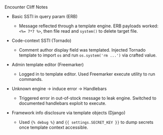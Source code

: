 Encounter Cliff Notes

- Basic SSTI in query param (ERB)
  - Message reflected through a template engine. ERB payloads worked: `<%= 7*7 %>`, then file read and `system()` to delete target file.

- Code-context SSTI (Tornado)
  - Comment author display field was templated. Injected Tornado template to import `os` and run `os.system('rm ...')` via crafted value.

- Admin template editor (Freemarker)
  - Logged in to template editor. Used Freemarker execute utility to run commands.

- Unknown engine → induce error → Handlebars
  - Triggered error in out-of-stock message to leak engine. Switched to documented handlebars exploit to execute.

- Framework info disclosure via template objects (Django)
  - Used `{% debug %}` and `{{ settings.SECRET_KEY }}` to dump secrets once template context accessible.


